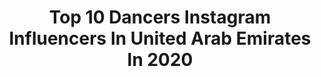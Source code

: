 ---
title: Top 10 Dancers Instagram Influencers In United Arab Emirates In 2020
description: >-
  Find top dancers Instagram influencers in United Arab Emirates in 2020. Most popular hashtags: #mydubai #stayhome #dubai #photography.
platform: Instagram
profiles:
  - username: "margo__dancer"
    fullname: >-
      Margosha
    location: "United Arab Emirates"
    followers: 5727
    engagement: 970
    commentsToLikes: 0.079737
    id: ck6u3e8zmxbgf0j71k4ccc8vp
    verified: false
    hashtags: "#happy, #cheers, #becareful, #lovly"
  - username: "rapunzel_juliana"
    fullname: >-
      🌹Rapunzel ➴♡
    location: "United Arab Emirates"
    followers: 11203
    engagement: 753
    commentsToLikes: 0.020611
    id: ck5zoq515r38t0i14kjp9p2g6
    verified: false
    hashtags: "#hairstyle, #photography, #newyear, #2020"
  - username: "karla_watt"
    fullname: >-
      Karla
    location: "United Arab Emirates"
    followers: 2951
    engagement: 1036
    commentsToLikes: 0.101636
    id: ck6ufn10ixzoz0j71pixr5m7l
    verified: false
    hashtags: "#letgo, #prettylittlething, #zara, #instagram"
  - username: "saanya_jain"
    fullname: >-
      S A N Y A  J A I N
    location: "United Arab Emirates"
    followers: 2501
    engagement: 1440
    commentsToLikes: 0.043845
    id: ck5qe4io1yolj0i116hx57kbv
    verified: false
    hashtags: "#dubailife, #ootd, #modeling, #selfquarantine"
  - username: "yasvocals"
    fullname: >-
      YAS ~ Dubai
    location: "United Arab Emirates"
    followers: 125584
    engagement: 260
    commentsToLikes: 0.062183
    id: ck5pzjrqv1bhs0i11w66uod6y
    verified: false
    hashtags: "#internationalwomensday, #shotoniphone, #hipsdontlie, #stayhome"
  - username: "lyapunova_anna"
    fullname: >-
      Anna, Dubai, UAE 🇦🇪 UKK, KZ 🇰🇿
    location: "United Arab Emirates"
    followers: 9730
    engagement: 493
    commentsToLikes: 0.046565
    id: ck5q5bsohs5xh0i11buf69399
    verified: false
    hashtags: "#polelover, #aeriallife, #dance, #tiptoe"
  - username: "karinapalma"
    fullname: >-
      Karina Palma
    location: "United Arab Emirates"
    followers: 254024
    engagement: 280
    commentsToLikes: 0.022103
    id: ck0u0k9vtu2tz0i1942nthmoa
    verified: false
    hashtags: "#triller, #socialdistancing, #beginningchallenge, #danceathome"
  - username: "medinamaste"
    fullname: >-
      Sarah Medina | Yoga Teacher
    location: "United Arab Emirates"
    followers: 30889
    engagement: 226
    commentsToLikes: 0.104584
    id: ck0u9m4w2a2nt0i19h677hjcr
    verified: false
    hashtags: "#representreality, #heart, #covid19, #ashtanga"
  - username: "sarah_polefitdubai"
    fullname: >-
      Sarah
    location: "United Arab Emirates"
    followers: 116717
    engagement: 201
    commentsToLikes: 0.016487
    id: ck0uc5vvog5c30i199uylxye7
    verified: false
    hashtags: "#poleshapes, #yogalife, #polephoto, #yogahandstand"
  - username: "thedashingfrenchie"
    fullname: >-
      🌀 𝐃𝐀𝐒𝐇 🌀 𝐅𝐑𝐄𝐍𝐂𝐇𝐈𝐄🌀
    location: "United Arab Emirates"
    followers: 14532
    engagement: 859
    commentsToLikes: 0.100959
    id: ck0u1chihwk8c0i196s7ohjbu
    verified: false
    hashtags: "#quarantine, #frenchiepost, #frenchiecrew, #goodboi"
---